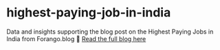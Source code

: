 # highest-paying-job-in-india
Data and insights supporting the blog post on the Highest Paying Jobs in India from Forango.blog
🔗 [Read the full blog here](https://forango.blog/highest-paying-job-in-india/)

